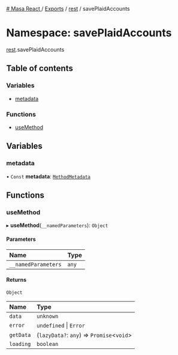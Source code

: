 [# Masa React
](../README.md) / [Exports](../modules.md) / [rest](rest.md) / savePlaidAccounts

# Namespace: savePlaidAccounts

[rest](rest.md).savePlaidAccounts

## Table of contents

### Variables

- [metadata](rest.savePlaidAccounts.md#metadata)

### Functions

- [useMethod](rest.savePlaidAccounts.md#usemethod)

## Variables

### metadata

• `Const` **metadata**: [`MethodMetadata`](../interfaces/rest.MethodMetadata.md)

## Functions

### useMethod

▸ **useMethod**(`__namedParameters`): `Object`

#### Parameters

| Name | Type |
| :------ | :------ |
| `__namedParameters` | `any` |

#### Returns

`Object`

| Name | Type |
| :------ | :------ |
| `data` | `unknown` |
| `error` | `undefined` \| `Error` |
| `getData` | (`lazyData?`: `any`) => `Promise`<`void`\> |
| `loading` | `boolean` |

